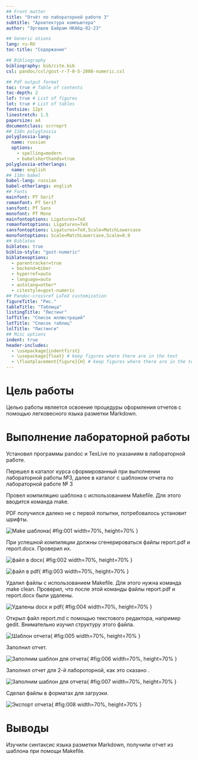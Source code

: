 ```yaml
---
## Front matter
title: "Отчёт по лабораторной работе 3"
subtitle: "Архитектура компьютера"
author: "Эргешов Байрам НКАбд-02-23"

## Generic otions
lang: ru-RU
toc-title: "Содержание"

## Bibliography
bibliography: bib/cite.bib
csl: pandoc/csl/gost-r-7-0-5-2008-numeric.csl

## Pdf output format
toc: true # Table of contents
toc-depth: 2
lof: true # List of figures
lot: true # List of tables
fontsize: 12pt
linestretch: 1.5
papersize: a4
documentclass: scrreprt
## I18n polyglossia
polyglossia-lang:
  name: russian
  options:
	- spelling=modern
	- babelshorthands=true
polyglossia-otherlangs:
  name: english
## I18n babel
babel-lang: russian
babel-otherlangs: english
## Fonts
mainfont: PT Serif
romanfont: PT Serif
sansfont: PT Sans
monofont: PT Mono
mainfontoptions: Ligatures=TeX
romanfontoptions: Ligatures=TeX
sansfontoptions: Ligatures=TeX,Scale=MatchLowercase
monofontoptions: Scale=MatchLowercase,Scale=0.9
## Biblatex
biblatex: true
biblio-style: "gost-numeric"
biblatexoptions:
  - parentracker=true
  - backend=biber
  - hyperref=auto
  - language=auto
  - autolang=other*
  - citestyle=gost-numeric
## Pandoc-crossref LaTeX customization
figureTitle: "Рис."
tableTitle: "Таблица"
listingTitle: "Листинг"
lofTitle: "Список иллюстраций"
lotTitle: "Список таблиц"
lolTitle: "Листинги"
## Misc options
indent: true
header-includes:
  - \usepackage{indentfirst}
  - \usepackage{float} # keep figures where there are in the text
  - \floatplacement{figure}{H} # keep figures where there are in the text
---
```


# Цель работы

Целью работы является освоение процедуры оформления отчетов с помощью легковесного языка разметки Markdown.

# Выполнение лабораторной работы

Установил программы pandoc и TexLive по указаниям в лабораторной работе. 

Перешел в каталог курса сформированный при выполнении лабораторной работы №3, далее
 в каталог с шаблоном отчета по лабораторной работе № 3

Провел компиляцию шаблона с использованием Makefile. 
Для этого вводится команда make.

PDF получился далеко не с первой попытки, потребовалось установит шрифты.

![Make шаблона](image/01.png){ #fig:001 width=70%, height=70% }

При успешной компиляции должны сгенерироваться файлы report.pdf и
report.docx. Проверил их.

![файл в docx](image/02.png){ #fig:002 width=70%, height=70% }

![файл в pdf](image/03.png){ #fig:003 width=70%, height=70% }

Удалил файлы с использованием Makefile. Для этого нужна команда make clean.
Проверил, что после этой команды файлы report.pdf и report.docx были удалены.

![Удалены docx и pdf](image/04.png){ #fig:004 width=70%, height=70% }

Открыл файл report.md c помощью текстового редактора, например gedit.
Внимательно изучил структуру этого файла.

![Шаблон отчета](image/05.png){ #fig:005 width=70%, height=70% }

Заполнил отчет. 

![Заполним шаблон для отчета](image/06.png){ #fig:006 width=70%, height=70% }

Заполнил отчет для 2-й лабороторной, как это сказано .

![Заполним шаблон для отчета](image/07.png){ #fig:007 width=70%, height=70% } 

Сделал файлы в форматах для загрузки.

![Экспорт отчета](image/08.png){ #fig:008 width=70%, height=70% } 


# Выводы

Изучили синтаксис языка разметки Markdown, получили отчет из шаблона при помощи Makefile. 
